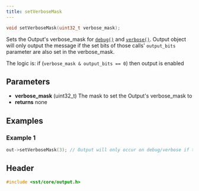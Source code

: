 ```yaml
---
title: setVerboseMask
---
```


```cpp
void setVerboseMask(uint32_t verbose_mask);
```

Sets the Output's verbose_mask for [`debug()`](debug) and [`verbose()`](verbose). Output object will only output the message if the set bits of those calls' `output_bits` parameter are also set in the verbose_mask.

The logic is:
    if (`verbose_mask & output_bits == 0`) then output is enabled
        
## Parameters
* **verbose_mask** (uint32_t) The mask to set the Output's verbose_mask to
* **returns** none


## Examples

### Example 1
```cpp
out->setVerboseMask(3); // Output will only occur on debug/verbose if the mask bits match
```

## Header
```cpp
#include <sst/core/output.h>
```
